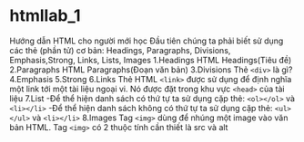 # htmllab_1
Hướng dẫn HTML cho người mới học
Đầu tiên chúng ta phải biết sử dụng các thẻ (phần tử) cơ bản: Headings, Paragraphs, Divisions, Emphasis,Strong, Links, Lists, Images
1.Headings
HTML Headings(Tiêu đề) 
2.Paragraphs
HTML Paragraphs(Đoạn văn bản) 
3.Divisions
Thẻ <code>&lt;div&gt;</code> là gì?
4.Emphasis
5.Strong
6.Links
Thẻ HTML <code>&lt;link&gt;</code> được sử dụng để định nghĩa một link tới một tài liệu ngoại vi. Nó được đặt trong khu vực <code>&lt;head&gt;</code> của tài liệu
7.List
-Để thể hiện danh sách có thứ tự ta sử dụng cặp thẻ: <code>&lt;ol&gt;</code><code>&lt;/ol&gt;</code> và <code>&lt;li&gt;</code><code>&lt;/li&gt;</code>
-Để thể hiện danh sách không có thứ tự ta sử dụng cặp thẻ: <code>&lt;ul&gt;</code><code>&lt;/ul&gt;</code> và <code>&lt;li&gt;</code><code>&lt;/li&gt;</code>
8.Images
Tag <code>&lt;img&gt;</code> dùng để nhúng một image vào văn bản HTML. 
Tag <code>&lt;img&gt;</code> có 2 thuộc tính cần thiết là src và alt